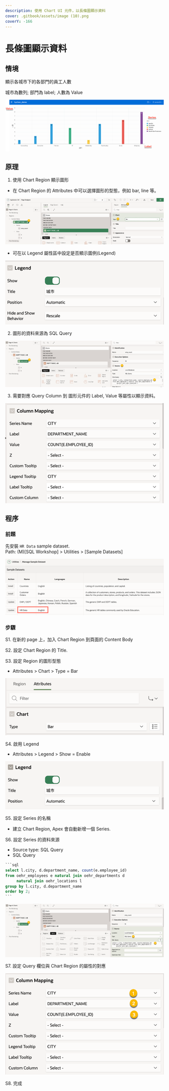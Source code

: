 ```yaml
---
description: 使用 Chart UI 元件，以長條圖顯示資料
cover: .gitbook/assets/image (10).png
coverY: -166
---
```


# 長條圖顯示資料

## 情境

顯示各城市下的各部門的員工人數

城市為數列; 部門為 label; 人數為 Value

![](<.gitbook/assets/image (10).png>)

## 原理

1. 使用 Chart Region 顯示圖形

* 在 Chart Region 的 Attributes 中可以選擇圖形的型態，例如 bar, line 等。

![](<.gitbook/assets/image (2).png>)

* 可在以 Legend 屬性區中設定是否顯示圖例(Legend)

![](<.gitbook/assets/image (16) (1).png>)

2. 圖形的資料來源為 SQL Query&#x20;

![](<.gitbook/assets/image (8) (1).png>)

3. 需要對應 Query Column 到 圖形元件的 Label, Value 等屬性以顯示資料。

![](<.gitbook/assets/image (12).png>)

## 程序

### 前題

先安裝 `HR Data` sample dataset.\
Path: (M)\[SQL Workshop] > Utilities > \[Sample Datasets]

![](<.gitbook/assets/image (9) (1).png>)

### 步驟

S1. 在新的 page 上，加入 Chart Region 到頁面的 Content Body&#x20;

S2. 設定 Chart Region 的 Title.

S3. 設定 Region 的圖形型態

* Attributes > Chart > Type = Bar

![](<.gitbook/assets/image (13).png>)

S4. 啟用 Legend&#x20;

* Attributes > Legend > Show = Enable

![](<.gitbook/assets/image (14) (1).png>)

S5. 設定 Series 的名稱

* 建立 Chart Region, Apex 會自動新增一個 Series.

S6. 設定 Series 的資料來源

* Source type: SQL Query
* SQL Query

````sql
```sql
select l.city, d.department_name, count(e.employee_id)
from oehr_employees e natural join oehr_departments d
     natural join oehr_locations l
group by l.city, d.department_name
order by 2;
```
````

![](<.gitbook/assets/image (15) (1).png>)

S7. 設定 Query 欄位與 Chart Region 的屬性的對應

![](<.gitbook/assets/image (11).png>)

S8. 完成



